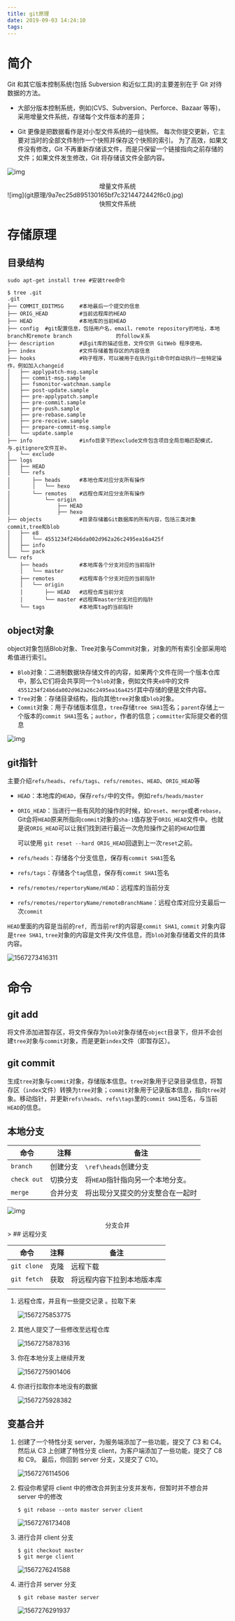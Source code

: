 ```yaml
---
title: git原理
date: 2019-09-03 14:24:10
tags:
---
```


# 简介

 Git 和其它版本控制系统(包括 Subversion 和近似工具)的主要差别在于 Git 对待数据的方法。

- 大部分版本控制系统，例如(CVS、Subversion、Perforce、Bazaar 等等)，采用增量文件系统，存储每个文件版本的差异；

-   Git 更像是把数据看作是对小型文件系统的一组快照。 每次你提交更新，它主要对当时的全部文件制作一个快照并保存这个快照的索引。 为了高效，如果文件没有修改，Git 不再重新存储该文件，而是只保留一个链接指向之前存储的文件；如果文件发生修改，Git 将存储该文件全部内容。

  ![img](git原理/498935a9ebaa0d553460df77f30a0110d35.jpg)

<center>增量文件系统</center>
![img](git原理/9a7ec25d895130165bf7c3214472442f6c0.jpg)

<center>快照文件系统</center>
<!--more-->

# 存储原理

## 目录结构

```shell
sudo apt-get install tree #安装tree命令
```

```shell
$ tree .git
.git
├── COMMIT_EDITMSG     #本地最后一个提交的信息
├── ORIG_HEAD          #当前远程库的HEAD
├── HEAD               #本地库的当前HEAD     
├── config  #git配置信息，包括用户名，email，remote repository的地址，本地branch和remote branch              的follow关系
├── description        #该git库的描述信息，文件仅供 GitWeb 程序使用。
├── index              #文件存储着暂存区的内容信息
├── hooks              #钩子程序，可以被用于在执行git命令时自动执行一些特定操作，例如加入changeid
│   ├── applypatch-msg.sample
│   ├── commit-msg.sample
│   ├── fsmonitor-watchman.sample
│   ├── post-update.sample
│   ├── pre-applypatch.sample
│   ├── pre-commit.sample
│   ├── pre-push.sample
│   ├── pre-rebase.sample
│   ├── pre-receive.sample
│   ├── prepare-commit-msg.sample
│   └── update.sample
├── info               #info目录下的exclude文件包含项目全局忽略匹配模式，与.gitignore文件互补。
│   └── exclude
├── logs        
│   ├── HEAD
│   └── refs
│       ├── heads      #本地仓库对应分支所有操作
│       │   └── hexo
│       └── remotes    #远程仓库对应分支所有操作
│           └── origin
│               ├── HEAD
│               ├── hexo
├── objects            #目录存储着Git数据库的所有内容，包括三类对象commit,tree和blob
│   ├── e8
│   │   └── 4551234f24b6da002d962a26c2495ea16a425f
│   ├── info
│   └── pack
└── refs              
    ├── heads          #本地库各个分支对应的当前指针
    │   └── master
    ├── remotes        #远程库各个分支对应的当前指针
    │   └── origin
    │       ├── HEAD   #远程仓库当前分支
    │       └── master #远程库master分支对应的指针
    └── tags           #本地库tag的当前指针
```

## object对象

object对象包括Blob对象、Tree对象与Commit对象，对象的所有索引全部采用哈希值进行索引。

- `Blob`对象：二进制数据块存储文件的内容，如果两个文件在同一个版本仓库中，那么它们将会共享同一个`blob`对象，例如文件夹`e8`中的文件`4551234f24b6da002d962a26c2495ea16a425f`其中存储的便是文件内容。
- `Tree`对象：存储目录结构，指向其他`tree`对象或`blob`对象。
- `Commit`对象：用于存储版本信息，`tree`存储`tree SHA1`签名；`parent`存储上一个版本的`commit SHA1`签名；`author`，作者的信息；`committer`实际提交者的信息

![img](git原理/f8ea6e5527284b73f24250ee.jpg)

## git指针

主要介绍`refs/heads`、`refs/tags`、`refs/remotes`、`HEAD`、`ORIG_HEAD`等

- `HEAD`：本地库的`HEAD`，保存`refs/`中的文件。例如`refs/heads/master`

- `ORIG_HEAD`：当进行一些有风险的操作的时候，如`reset`、`merge`或者`rebase`，Git会将`HEAD`原来所指向`commit`对象的`sha-1`值存放于`ORIG_HEAD`文件中。也就是说`ORIG_HEAD`可以让我们找到进行最近一次危险操作之前的`HEAD`位置

  可以使用 `git reset --hard ORIG_HEAD`回退到上一次`reset`之前。

- `refs/heads`：存储各个分支信息，保存有`commit SHA1`签名

- `refs/tags`：存储各个`tag`信息，保存有`commit SHA1`签名

- `refs/remotes/repertoryName/HEAD`：远程库的当前分支

- `refs/remotes/repertoryName/remoteBranchName`：远程仓库对应分支最后一次`commit`

`HEAD`里面的内容是当前的`ref, `而当前`ref`的内容是`commit SHA1`, `commit` 对象内容是`tree SHA1`, `tree`对象的内容是文件夹/文件信息，而`blob`对象存储着文件的具体内容。

![1567273416311](git原理/1567273416311.png)

# 命令

## git add

将文件添加进暂存区，将文件保存为`blob`对象存储在`object`目录下，但并不会创建`tree`对象与`commit`对象，而是更新`index`文件（即暂存区）。

## git commit

生成`tree`对象与`commit`对象，存储版本信息。`tree`对象用于记录目录信息，将暂存区（`index`文件）转换为`tree`对象；`commit`对象用于记录版本信息，指向`tree`对象。移动指针，并更新`refs\heads`、`refs\tags`里的`commit SHA1`签名，与当前`HEAD`的信息。

## 本地分支

| 命令        | 注释     | 备注                             |
| ----------- | -------- | -------------------------------- |
| `branch`    | 创建分支 | `\ref\heads`创建分支             |
| `check out` | 切换分支 | 将`HEAD`指针指向另一个本地分支。 |
| `merge`     | 合并分支 | 将出现分叉提交的分支整合在一起时 |

![img](git原理/164217_rcn1_3452433.png)

<center>分支合并</center>>
## 远程分支

| 命令        | 注释 | 备注                       |
| ----------- | ---- | -------------------------- |
| `git clone` | 克隆 | 远程下载                   |
| `git fetch` | 获取 | 将远程内容下拉到本地版本库 |
|             |      |                            |

1. 远程仓库，并且有一些提交记录 。拉取下来

   ![1567275853775](git原理/1567275853775.png)

2. 其他人提交了一些修改至远程仓库

   ![1567275878316](git原理/1567275878316.png)

3. 你在本地分支上继续开发

   ![1567275901406](git原理/1567275901406.png)

4. 你进行拉取你本地没有的数据

   ![1567275928382](git原理/1567275928382.png)

## 变基合并

1. 创建了一个特性分支 server，为服务端添加了一些功能，提交了 C3 和 C4。 然后从 C3 上创建了特性分支 client，为客户端添加了一些功能，提交了 C8 和 C9。 最后，你回到 server 分支，又提交了 C10。

   ![1567276114506](git原理/1567276114506.png)

2. 假设你希望将 client 中的修改合并到主分支并发布，但暂时并不想合并 server 中的修改

   ```shell
   $ git rebase --onto master server client
   ```

   ![1567276173408](git原理/1567276173408.png)

3. 进行合并 client 分支

   ```shell
   $ git checkout master
   $ git merge client
   ```

   ![1567276241588](git原理/1567276241588.png)

4. 进行合并 server 分支

   ```shell
   $ git rebase master server
   ```

   ![1567276291937](git原理/1567276291937.png)